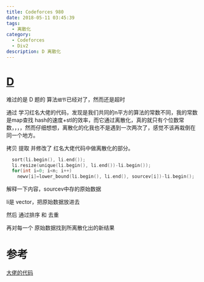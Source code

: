 ```yaml
---
title: Codeforces 980
date: 2018-05-11 03:45:39
tags:
  - 离散化
category:
  - Codeforces
  - Div2
description: D 离散化
---
```

# [D](https://codeforces.com/contest/980/problem/D)

难过的是 D 题的 算法`细节`已经对了，然而还是超时

通过 学习红名大佬的代码，发现是我们共同的n平方的算法的常数不同，我的常数是map查找 hash的速度+stl的效率，而它通过离散化，真的就只有个位数常数，，，，然而仔细想想，离散化的化我也不是遇到一次两次了，感觉不该再栽倒在同一个地方。

拷贝 提取 并修改了 红名大佬代码中做离散化的部分。

```c++
  sort(li.begin(), li.end());
  li.resize(unique(li.begin(), li.end())-li.begin());
  for(int i=0; i<n; i++)
    newv[i]=lower_bound(li.begin(), li.end(), sourcev[i])-li.begin();
```

解释一下内容，sourcev中存的原始数据

li是 vector，把原始数据放进去

然后 通过排序 和 去重

再对每一个 原始数据找到所离散化出的新结果

# 参考

[大佬的代码](http://codeforces.com/contest/980/submission/38031597)

